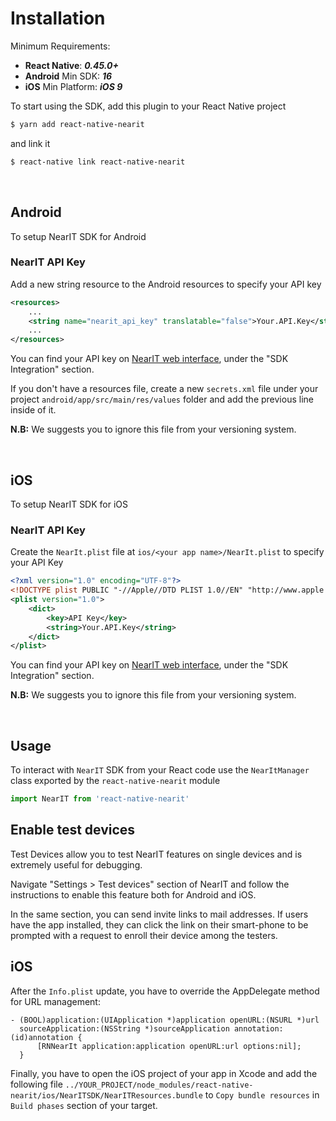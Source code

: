 # Installation

Minimum Requirements:

- **React Native**: ***0.45.0+***
- **Android** Min SDK: ***16***
- **iOS** Min Platform: ***iOS 9***

To start using the SDK, add this plugin to your React Native project

```bash
$ yarn add react-native-nearit
```

and link it

```bash
$ react-native link react-native-nearit
```

<br>

## Android

To setup NearIT SDK for Android

### NearIT API Key
Add a new string resource to the Android resources to specify your API key

```xml
<resources>
    ...
    <string name="nearit_api_key" translatable="false">Your.API.Key</string>
    ...
</resources>
```
You can find your API key on [NearIT web interface](https://go.nearit.com/), under the "SDK Integration" section.

If you don't have a resources file, create a new `secrets.xml` file under your project `android/app/src/main/res/values` folder and add the previous line inside of it.

**N.B:** We suggests you to ignore this file from your versioning system.

<br>

## iOS

To setup NearIT SDK for iOS

### NearIT API Key

Create the `NearIt.plist` file at `ios/<your app name>/NearIt.plist` to specify your API Key
```xml
<?xml version="1.0" encoding="UTF-8"?>
<!DOCTYPE plist PUBLIC "-//Apple//DTD PLIST 1.0//EN" "http://www.apple.com/DTDs/PropertyList-1.0.dtd">
<plist version="1.0">
    <dict>
        <key>API Key</key>
        <string>Your.API.Key</string>
    </dict>
</plist>
```

You can find your API key on [NearIT web interface](https://go.nearit.com/), under the "SDK Integration" section.


**N.B:** We suggests you to ignore this file from your versioning system.

<br>

## Usage ##

To interact with `NearIT` SDK from your React code use the `NearItManager` class exported by the `react-native-nearit` module
```js
import NearIT from 'react-native-nearit'
```

## Enable test devices

Test Devices allow you to test NearIT features on single devices and is extremely useful for debugging.

Navigate "Settings > Test devices" section of NearIT and follow the instructions to enable this feature both for Android and iOS.

In the same section, you can send invite links to mail addresses. If users have the app installed, they can click the link on their smart-phone to be prompted with a request to enroll their device among the testers.

## iOS

After the `Info.plist` update, you have to override the AppDelegate method for URL management:

```ojb-c
- (BOOL)application:(UIApplication *)application openURL:(NSURL *)url
  sourceApplication:(NSString *)sourceApplication annotation:(id)annotation {
      [RNNearIt application:application openURL:url options:nil];
  }
```

Finally, you have to open the iOS project of your app in Xcode and add the following file
`../YOUR_PROJECT/node_modules/react-native-nearit/ios/NearITSDK/NearITResources.bundle`
to `Copy bundle resources` in `Build phases` section of your target.
